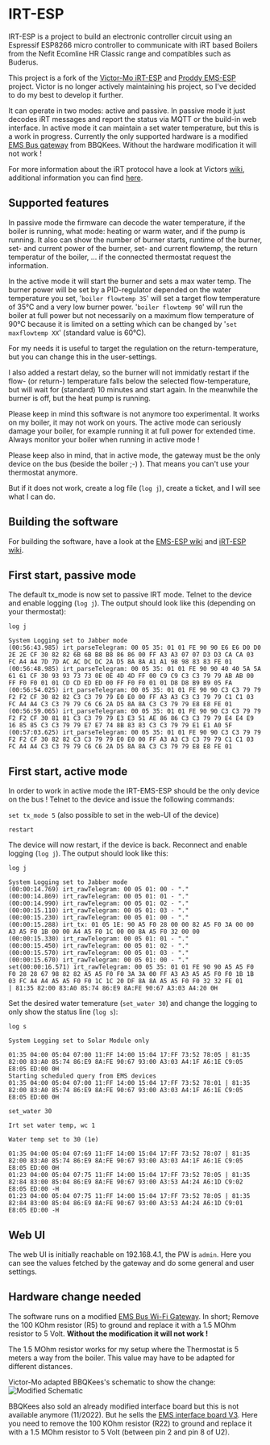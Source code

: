 # IRT-ESP

IRT-ESP is a project to build an electronic controller circuit using an Espressif ESP8266 micro controller to communicate with iRT based Boilers from the Nefit Ecomline HR Classic range and compatibles such as Buderus.

This project is a fork of the [Victor-Mo iRT-ESP](https://github.com/Victor-Mo/IRT-ESP) and [Proddy EMS-ESP](https://github.com/proddy/EMS-ESP) project. Victor is no longer actively maintaining his project, so I've decided to do my best to develop it further.

It can operate in two modes: active and passive. In passive mode it just decodes iRT messages and report the status via MQTT or the build-in web interface. In active mode it can maintain a set water temperature, but this is a work in progress. Currently the only supported hardware is a modified [EMS Bus gateway](https://bbqkees-electronics.nl/) from BBQKees. Without the hardware modification it will not work !

For more information about the iRT protocol have a look at Victors [wiki](https://github.com/Victor-Mo/IRT-EMS-ESP/wiki), additional information you can find [here](https://github.com/harrymayr/IRT-EMS-ESP/wiki/iRT-Telegram-Types). 

## Supported features

In passive mode the firmware can decode the water temperature, if the boiler is running, what mode: heating or warm water, and if the pump is running. It also can show the number of burner starts, runtime of the burner, set- and current power of the burner, set- and current flowtemp, the return temperatur of the boiler, ... if the connected thermostat request the information.

In the active mode it will start the burner and sets a max water temp. The burner power will be set by a PID-regulator depended on the water temperature you set, '`boiler flowtemp 35`' will set a target flow temperature of 35°C and a very low burner power. '`boiler flowtemp 90`' will run the boiler at full power but not necessarily on a maximum flow temperature of 90°C because it is limited on a setting which can be changed by '`set maxflowtemp XX`' (standard value is 60°C).

For my needs it is useful to target the regulation on the return-temperature, but you can change this in the user-settings.

I also added a restart delay, so the burner will not immidatly restart if the flow- (or return-) temperature falls below the selected flow-temperature, but will wait for (standard) 10 minutes and start again. In the meanwhile the burner is off, but the heat pump is running.

Please keep in mind this software is not anymore too experimental. It works on my boiler, it may not work on yours. The active mode can seriously damage your boiler, for example running it at full power for extended time. Always monitor your boiler when running in active mode !

Please keep also in mind, that in active mode, the gateway must be the only device on the bus (beside the boiler ;-) ). That means you can't use your thermostat anymore.

But if it does not work, create a log file (`log j`), create a ticket, and I will see what I can do.

## Building the software

For building the software, have a look at the [EMS-ESP wiki](https://emsesp.github.io/docs/#/Building-firmware) and [iRT-ESP wiki](https://github.com/harrymayr/IRT-ESP/wiki/Building-and-Uploading-the-Firmware).

## First start, passive mode

The default tx_mode is now set to passive IRT mode. Telnet to the device and enable logging (`log j`). The output should look like this (depending on your thermostat):

```
log j

System Logging set to Jabber mode
(00:56:43.985) irt_parseTelegram: 00 05 35: 01 01 FE 90 90 E6 E6 D0 D0 2E 2E CF 30 82 82 6B 6B B8 B8 86 86 00 FF A3 A3 07 07 D3 D3 CA CA 03 FC A4 A4 7D 7D AC AC DC DC 2A D5 8A 8A A1 A1 98 98 83 83 FE 01
(00:56:48.985) irt_parseTelegram: 00 05 35: 01 01 FE 90 90 40 40 5A 5A 61 61 CF 30 93 93 73 73 0E 0E 4D 4D FF 00 C9 C9 C3 C3 79 79 AB AB 00 FF F0 F0 01 01 CD CD ED ED 00 FF F0 F0 01 01 D8 D8 B9 B9 05 FA
(00:56:54.025) irt_parseTelegram: 00 05 35: 01 01 FE 90 90 C3 C3 79 79 F2 F2 CF 30 82 82 C3 C3 79 79 E0 E0 00 FF A3 A3 C3 C3 79 79 C1 C1 03 FC A4 A4 C3 C3 79 79 C6 C6 2A D5 8A 8A C3 C3 79 79 E8 E8 FE 01
(00:56:59.065) irt_parseTelegram: 00 05 35: 01 01 FE 90 90 C3 C3 79 79 F2 F2 CF 30 81 81 C3 C3 79 79 E3 E3 51 AE 86 86 C3 C3 79 79 E4 E4 E9 16 85 85 C3 C3 79 79 E7 E7 74 8B 83 83 C3 C3 79 79 E1 E1 A0 5F
(00:57:03.625) irt_parseTelegram: 00 05 35: 01 01 FE 90 90 C3 C3 79 79 F2 F2 CF 30 82 82 C3 C3 79 79 E0 E0 00 FF A3 A3 C3 C3 79 79 C1 C1 03 FC A4 A4 C3 C3 79 79 C6 C6 2A D5 8A 8A C3 C3 79 79 E8 E8 FE 01
```
## First start, active mode
In order to work in active mode the IRT-EMS-ESP should be the only device on the bus ! Telnet to the device and issue the following commands:

`set tx_mode 5` (also possible to set in the web-UI of the device)

`restart`

The device will now restart, if the device is back. Reconnect and enable logging (`log j`). The output should look like this:

```
log j

System Logging set to Jabber mode
(00:00:14.769) irt_rawTelegram: 00 05 01: 00 - "."
(00:00:14.869) irt_rawTelegram: 00 05 01: 01 - "."
(00:00:14.990) irt_rawTelegram: 00 05 01: 02 - "."
(00:00:15.110) irt_rawTelegram: 00 05 01: 03 - "."
(00:00:15.230) irt_rawTelegram: 00 05 01: 00 - "."
(00:00:15.288) irt_tx: 01 05 1E: 90 A5 F0 28 00 00 82 A5 F0 3A 00 00 A3 A5 F0 1B 00 00 A4 A5 F0 1C 00 00 8A A5 F0 32 00 00
(00:00:15.330) irt_rawTelegram: 00 05 01: 01 - "."
(00:00:15.450) irt_rawTelegram: 00 05 01: 02 - "."
(00:00:15.570) irt_rawTelegram: 00 05 01: 03 - "."
(00:00:15.670) irt_rawTelegram: 00 05 01: 00 - "."
set(00:00:16.571) irt_rawTelegram: 00 05 35: 01 01 FE 90 90 A5 A5 F0 F0 28 28 67 98 82 82 A5 A5 F0 F0 3A 3A 00 FF A3 A3 A5 A5 F0 F0 1B 1B 03 FC A4 A4 A5 A5 F0 F0 1C 1C 20 DF 8A 8A A5 A5 F0 F0 32 32 FE 01
| 81:35 82:00 83:A0 85:74 86:E9 8A:FE 90:67 A3:03 A4:20 0H  

```

Set the desired water temerature (`set_water 30`) and change the logging to only show the status line (`log s`):

```
log s

System Logging set to Solar Module only

01:35 04:00 05:04 07:00 11:FF 14:00 15:04 17:FF 73:52 78:05 | 81:35 82:00 83:A0 85:74 86:E9 8A:FE 90:67 93:00 A3:03 A4:1F A6:1E C9:05 E8:05 ED:00 0H
Starting scheduled query from EMS devices
01:35 04:00 05:04 07:00 11:FF 14:00 15:04 17:FF 73:52 78:01 | 81:35 82:00 83:A0 85:74 86:E9 8A:FE 90:67 93:00 A3:03 A4:1F A6:1E C9:05 E8:05 ED:00 0H  

set_water 30

Irt set water temp, wc 1

Water temp set to 30 (1e)

01:35 04:00 05:04 07:69 11:FF 14:00 15:04 17:FF 73:52 78:07 | 81:35 82:00 83:A0 85:74 86:E9 8A:FE 90:67 93:00 A3:03 A4:1F A6:1E C9:05 E8:05 ED:00 0H
01:23 04:00 05:04 07:75 11:FF 14:00 15:04 17:FF 73:52 78:05 | 81:35 82:84 83:00 85:04 86:E9 8A:FE 90:67 93:00 A3:53 A4:24 A6:1D C9:02 E8:05 ED:00 -H
01:23 04:00 05:04 07:75 11:FF 14:00 15:04 17:FF 73:52 78:05 | 81:35 82:84 83:00 85:04 86:E9 8A:FE 90:67 93:00 A3:53 A4:24 A6:1D C9:01 E8:05 ED:00 -H

```

## Web UI

The web UI is initially reachable on 192.168.4.1, the PW is `admin`. Here you can see the values fetched by the gateway and do some general and user settings.

## Hardware change needed

The software runs on a modified [EMS Bus Wi-Fi Gateway](https://bbqkees-electronics.nl/product/gateway-premium-ii/). In short; Remove the 100 KOhm resistor (R5) to ground and replace it with a 1.5 MOhm resistor to 5 Volt. **Without the modification it will not work !**  

The 1.5 MOhm resistor works for my setup where the Thermostat is 5 meters a way from the boiler. This value may have to be adapted for different distances.

Victor-Mo adapted BBQKees's schematic to show the change: ![Modified Schematic](doc/schematics/IRT-V09_schema.png)  

BBQKees also sold an already modified interface board but this is not available anymore (11/2022). But he sells the [EMS interface board V3](https://bbqkees-electronics.nl/product-category/ems/interface/). Here you need to remove the 100 KOhm resistor (R22) to ground and replace it with a 1.5 MOhm resistor to 5 Volt (between pin 2 and pin 8 of U2).
